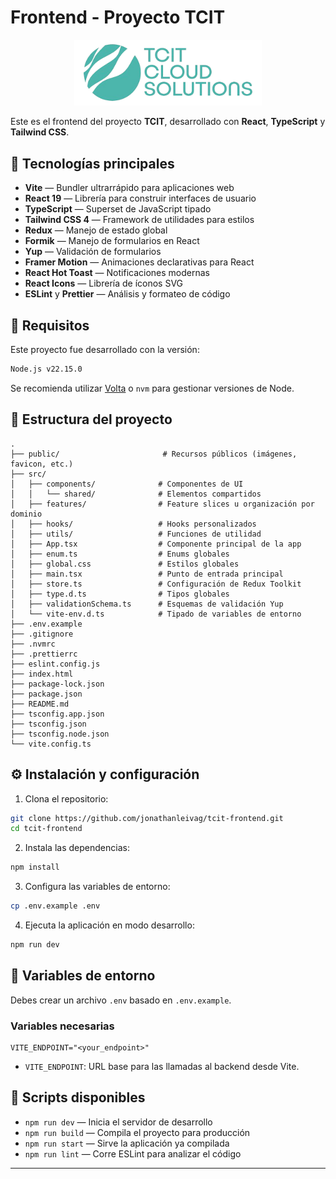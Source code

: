 # Frontend - Proyecto TCIT

<p align="center">
  <img src="./public/logo.webp" alt="Logo TCIT" width="300"/>
</p>

Este es el frontend del proyecto **TCIT**, desarrollado con **React**, **TypeScript** y **Tailwind CSS**.

## 🧰 Tecnologías principales

- **Vite** — Bundler ultrarrápido para aplicaciones web
- **React 19** — Librería para construir interfaces de usuario
- **TypeScript** — Superset de JavaScript tipado
- **Tailwind CSS 4** — Framework de utilidades para estilos
- **Redux** — Manejo de estado global
- **Formik** — Manejo de formularios en React
- **Yup** — Validación de formularios
- **Framer Motion** — Animaciones declarativas para React
- **React Hot Toast** — Notificaciones modernas
- **React Icons** — Librería de íconos SVG
- **ESLint** y **Prettier** — Análisis y formateo de código

## 🧩 Requisitos

Este proyecto fue desarrollado con la versión:

```bash
Node.js v22.15.0
```

Se recomienda utilizar [Volta](https://volta.sh) o `nvm` para gestionar versiones de Node.

## 📁 Estructura del proyecto

```
.
├── public/                       # Recursos públicos (imágenes, favicon, etc.)
├── src/
│   ├── components/              # Componentes de UI
│   │   └── shared/              # Elementos compartidos
│   ├── features/                # Feature slices u organización por dominio
│   ├── hooks/                   # Hooks personalizados
│   ├── utils/                   # Funciones de utilidad
│   ├── App.tsx                  # Componente principal de la app
│   ├── enum.ts                  # Enums globales
│   ├── global.css               # Estilos globales
│   ├── main.tsx                 # Punto de entrada principal
│   ├── store.ts                 # Configuración de Redux Toolkit
│   ├── type.d.ts                # Tipos globales
│   ├── validationSchema.ts      # Esquemas de validación Yup
│   └── vite-env.d.ts            # Tipado de variables de entorno
├── .env.example
├── .gitignore
├── .nvmrc
├── .prettierrc
├── eslint.config.js
├── index.html
├── package-lock.json
├── package.json
├── README.md
├── tsconfig.app.json
├── tsconfig.json
├── tsconfig.node.json
└── vite.config.ts
```

## ⚙️ Instalación y configuración

1. Clona el repositorio:

```bash
git clone https://github.com/jonathanleivag/tcit-frontend.git
cd tcit-frontend
```

2. Instala las dependencias:

```bash
npm install
```

3. Configura las variables de entorno:

```bash
cp .env.example .env
```

4. Ejecuta la aplicación en modo desarrollo:

```bash
npm run dev
```

## 📄 Variables de entorno

Debes crear un archivo `.env` basado en `.env.example`.

### Variables necesarias

```env
VITE_ENDPOINT="<your_endpoint>"
```

- `VITE_ENDPOINT`: URL base para las llamadas al backend desde Vite.

## 🚀 Scripts disponibles

- `npm run dev` — Inicia el servidor de desarrollo
- `npm run build` — Compila el proyecto para producción
- `npm run start` — Sirve la aplicación ya compilada
- `npm run lint` — Corre ESLint para analizar el código

---
